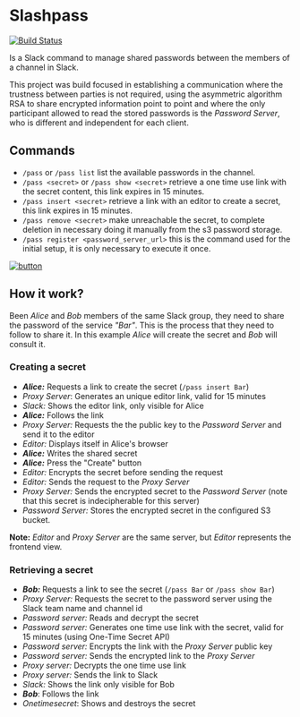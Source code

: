 # Slashpass

[![Build Status](https://travis-ci.org/talpor/password-scale.svg?branch=master)](https://travis-ci.org/talpor/password-scale)

Is a Slack command to manage shared passwords between the members of a channel in Slack.

This project was build focused in establishing a communication where the trustness between parties is not required, using the asymmetric algorithm RSA to share encrypted information point to point and where the only participant allowed to read the stored passwords is the _Password Server_, who is different and independent for each client.

## Commands

- `/pass` or `/pass list` list the available passwords in the channel.
- `/pass <secret>` or `/pass show <secret>` retrieve a one time use link with the secret content, this link expires in 15 minutes.
- `/pass insert <secret>` retrieve a link with an editor to create a secret, this link expires in 15 minutes.
- `/pass remove <secret>` make unreachable the secret, to complete deletion in necessary doing it manually from the s3 password storage.
- `/pass register <password_server_url>` this is the command used for the initial setup, it is only necessary to execute it once.

[![button](https://platform.slack-edge.com/img/add_to_slack.png)](https://slack.com/oauth/authorize?client_id=2554558892.385841792964&scope=commands)

## How it work?

Been _Alice_ and _Bob_ members of the same Slack group, they need to share the password of the service _"Bar"_. This is the process that they need to follow to share it. In this example _Alice_ will create the secret and _Bob_ will consult it.

### Creating a secret

- _**Alice:**_ Requests a link to create the secret (`/pass insert Bar`)
- *Proxy Server*: Generates an unique editor link, valid for 15 minutes
- *Slack:* Shows the editor link, only visible for Alice
- _**Alice:**_ Follows the link
- *Proxy Server:* Requests the the public key to the _Password Server_ and send it to the editor
- *Editor:* Displays itself in Alice's browser
- _**Alice:**_ Writes the shared secret
- _**Alice:**_ Press the "Create" button
- *Editor:* Encrypts the secret before sending the request
- *Editor:* Sends the request to the _Proxy Server_
- *Proxy Server:* Sends the encrypted secret to the _Password Server_ (note that this secret is indecipherable for this server)
- *Password Server:* Stores the encrypted secret in the configured S3 bucket.

**Note:** _Editor_ and _Proxy Server_ are the same server, but _Editor_ represents the frontend view.

### Retrieving a secret

- _**Bob:**_ Requests a link to see the secret (`/pass Bar` or `/pass show Bar`)
- *Proxy Server:* Requests the secret to the password server using the Slack team name and channel id
- *Password server:* Reads and decrypt the secret
- *Password server:* Generates one time use link with the secret, valid for 15 minutes (using One-Time Secret API)
- *Password server:* Encrypts the link with the _Proxy Server_ public key
- *Password server:* Sends the encrypted link to the _Proxy Server_
- *Proxy server:* Decrypts the one time use link
- *Proxy server:* Sends the link to Slack
- *Slack:* Shows the link only visible for Bob
- _**Bob**_: Follows the link
- *Onetimesecret*: Shows and destroys the secret
